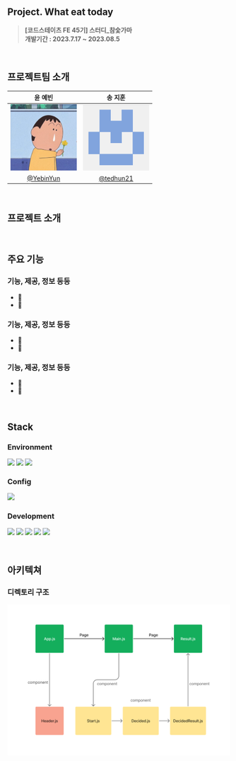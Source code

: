 <br>

## **Project. What eat today**
>**[코드스테이츠 FE 45기] 스터디_참숯가마** <br>
>**개발기간 : 2023.7.17 ~ 2023.08.5**

<br>

## 프로젝트팀 소개
|<center>윤 예빈</center>|<center>송 지훈</center>|
|---|---|
|<img width="150px" height="150px" src = "public/images/Yebin.jpg">|<img width="150px" height="150px" src = "public/images/Jihun.png">|
|<center>[@YebinYun](https://github.com/YebinYun)</center>|<center>[@tedhun21](https://github.com/tedhun21)</center>|
<br>

## 프로젝트 소개

<br>

## 주요 기능
### 기능, 제공, 정보 등등
- 💪
- 💪

### 기능, 제공, 정보 등등
- 💪
- 💪

### 기능, 제공, 정보 등등
- 💪
- 💪

<br>

## **Stack**
### **Environment**
<img src="https://img.shields.io/badge/visual studio code-007ACC?style=flat&logo=visualstudiocode&logoColor=white"/> <img src="https://img.shields.io/badge/git-F05032?style=flat&logo=git&logoColor=white"/> <img src="https://img.shields.io/badge/git hub-181717?style=flat&logo=github&logoColor=white"/>

### **Config**
<img src="https://img.shields.io/badge/npm-CB3837?style=flat&logo=npm&logoColor=white"/>

### **Development**
<img src="https://img.shields.io/badge/JavaScript-F7DF1E?style=flat&logo=JavaScript&logoColor=white"/> <img src="https://img.shields.io/badge/react-61DAFB?style=flat&logo=react&logoColor=white"/> <img src="https://img.shields.io/badge/react router-CA4245?style=flat&logo=reactrouter&logoColor=white"/> <img src="https://img.shields.io/badge/bootstrap-7952B3?style=flat&logo=bootstrap&logoColor=white"/> <img src="https://img.shields.io/badge/axios-5A29E4?style=flat&logo=axios&logoColor=white"/> 

<br>

## 아키텍쳐
### 디렉토리 구조
<img src="./public/images/오늘뭐먹_.png"/>